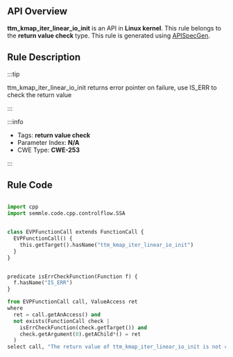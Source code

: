 ---
---


## API Overview
**ttm_kmap_iter_linear_io_init** is an API in **Linux kernel**. This rule belongs to the **return value check** type. This rule is generated using [APISpecGen](../../tools/APISpecGen).
## Rule Description

:::tip

ttm_kmap_iter_linear_io_init returns error pointer on failure, use IS_ERR to check the return value

:::

:::info

- Tags: **return value check**
- Parameter Index: **N/A**
- CWE Type: **CWE-253**

:::

## Rule Code
```python

import cpp
import semmle.code.cpp.controlflow.SSA


class EVPFunctionCall extends FunctionCall {
  EVPFunctionCall() {
    this.getTarget().hasName("ttm_kmap_iter_linear_io_init")
  }
}


predicate isErrCheckFunction(Function f) {
  f.hasName("IS_ERR") 
}

from EVPFunctionCall call, ValueAccess ret
where
  ret = call.getAnAccess() and
  not exists(FunctionCall check |
    isErrCheckFunction(check.getTarget()) and
    check.getArgument(0).getAChild*() = ret
  )
select call, "The return value of ttm_kmap_iter_linear_io_init is not checked with IS_ERR."
    
```